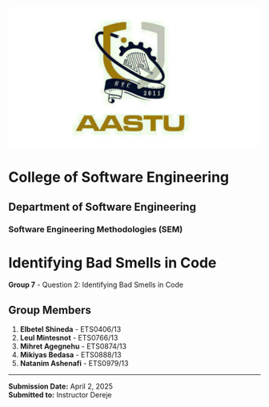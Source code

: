 ![School Logo](logo.png)

# College of Software Engineering  
## Department of Software Engineering  
### Software Engineering Methodologies (SEM)  

# Identifying Bad Smells in Code  

**Group 7** - Question 2: Identifying Bad Smells in Code  

## Group Members  
1. **Elbetel Shineda** - ETS0406/13  
2. **Leul Mintesnot** - ETS0766/13  
3. **Mihret Agegnehu** - ETS0874/13  
4. **Mikiyas Bedasa** - ETS0888/13  
5. **Natanim Ashenafi** - ETS0979/13  

---

**Submission Date:** April 2, 2025  
**Submitted to:** Instructor Dereje  
